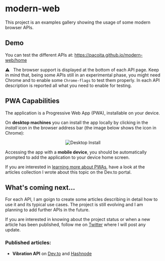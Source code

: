 # modern-web

This project is an examples gallery showing the usage of some modern browser APIs. 

## Demo

You can test the different APIs at: https://pacoita.github.io/modern-web/home

⚠️ &nbsp; The browser support is displayed at the bottom of each API page. 
Keep in mind that, being some APIs still in an experimental phase, you might need Chrome and to enable some `Chrome-flags` to test them properly. In each API description is reported all what you need to enable for testing.

## PWA Capabilities

The application is a Progressive Web App (PWA), installable on your device. 

On **desktop machines** you can install the app locally by clicking in the *install* icon in the browser address bar (the image below shows the icon in Chrome):
<p align="center">
<img src="https://res.cloudinary.com/practicaldev/image/fetch/s--ujOImKwb--/c_limit%2Cf_auto%2Cfl_progressive%2Cq_auto%2Cw_880/https://dev-to-uploads.s3.amazonaws.com/i/0v3mf9jqinssq2qiy6h6.png" alt="Desktop Install">
</p> 

Accessing the app with a **mobile device**, you should be automatically prompted to add the application to your device home screen.

If you are interested in [learning more about PWAs](https://dev.to/paco_ita/a-gentle-introduction-to-progressive-web-apps-step-1-24da), have a look at the articles collection I wrote about this topic on the Dev.to portal.

## What's coming next...

For each API, I am goign to create some articles describing in detail how to use it and its typical use cases.
The project is still evolving and I am planning to add further APIs in the future. 

If you are interested in knowing about the project status or when a new article has been published, follow me on [Twitter](https://twitter.com/paco_ITA) where I will post any update.

### Published articles:

- **Vibration API** on [Dev.to](https://dev.to/paco_ita/enhance-your-web-apps-with-a-vibration-43pl) and [Hashnode](https://modern-web.hashnode.dev/vibration-api)
